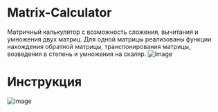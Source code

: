 # Matrix-Calculator
Матричный калькулятор с возможность сложения, вычитания и умножения двух матриц.
Для одной матрицы реализованы функции нахождения обратной матрицы, транспонирования матрицы, возведения в степень и умножения на скаляр. 
![image](https://user-images.githubusercontent.com/36508967/123813827-e1b51a80-d8fd-11eb-8a0e-a68d2081b904.png)
# Инструкция
![image](https://user-images.githubusercontent.com/36508967/123813977-fdb8bc00-d8fd-11eb-868a-d5ff7f904b80.png)
